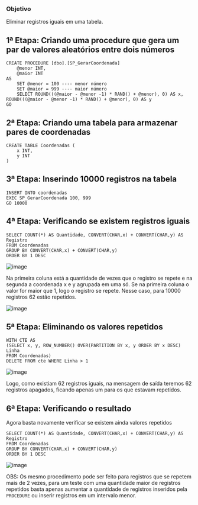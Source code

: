 ### Objetivo

Eliminar registros iguais em uma tabela.

## 1ª Etapa: Criando uma procedure que gera um par de valores aleatórios entre dois números

```
CREATE PROCEDURE [dbo].[SP_GerarCoordenada]
	@menor INT,
	@maior INT
AS
	SET @menor = 100 ---- menor número
	SET @maior = 999 ---- maior número
	SELECT ROUND(((@maior - @menor -1) * RAND() + @menor), 0) AS x, ROUND(((@maior - @menor -1) * RAND() + @menor), 0) AS y
GO
```

## 2ª Etapa: Criando uma tabela para armazenar pares de coordenadas

```
CREATE TABLE Coordenadas (
	x INT,
	y INT
)
```

## 3ª Etapa: Inserindo 10000 registros na tabela

```
INSERT INTO coordenadas
EXEC SP_GerarCoordenada 100, 999
GO 10000
```

## 4ª Etapa: Verificando se existem registros iguais

```
SELECT COUNT(*) AS Quantidade, CONVERT(CHAR,x) + CONVERT(CHAR,y) AS Registro
FROM Coordenadas
GROUP BY CONVERT(CHAR,x) + CONVERT(CHAR,y) 
ORDER BY 1 DESC
```

![image](https://user-images.githubusercontent.com/25832508/175531239-e5358c23-846c-47b0-822c-3faec363db60.png)

Na primeira coluna está a quantidade de vezes que o registro se repete e na segunda a coordenada x e y agrupada em uma só. Se na primeira coluna o valor for maior que 1, logo o registro se repete. Nesse caso, para 10000 registros 62 estão repetidos.

![image](https://user-images.githubusercontent.com/25832508/175531552-97d37b5f-b3a5-4fed-8b0a-f8c0a87b04a4.png)

## 5ª Etapa: Eliminando os valores repetidos

```
WITH CTE AS 
(SELECT x, y, ROW_NUMBER() OVER(PARTITION BY x, y ORDER BY x DESC) Linha
FROM Coordenadas)
DELETE FROM cte WHERE Linha > 1
```

![image](https://user-images.githubusercontent.com/25832508/175531960-a32793aa-ed6d-495e-8d09-3a5d5626df87.png)

Logo, como existiam 62 registros iguais, na mensagem de saída teremos 62 registros apagados, ficando apenas um para os que estavam repetidos.

## 6ª Etapa: Verificando o resultado

Agora basta novamente verificar se existem ainda valores repetidos

```
SELECT COUNT(*) AS Quantidade, CONVERT(CHAR,x) + CONVERT(CHAR,y) AS Registro
FROM Coordenadas
GROUP BY CONVERT(CHAR,x) + CONVERT(CHAR,y) 
ORDER BY 1 DESC
```

![image](https://user-images.githubusercontent.com/25832508/175532357-12c5b82d-3c20-4e2f-8da6-e92872abfa85.png)

OBS: Os mesmo procedimento pode ser feito para registros que se repetem mais de 2 vezes, para um teste com uma quantidade maior de registros repetidos basta apenas aumentar a quantidade de registros inseridos pela ```PROCEDURE``` ou inserir registros em um intervalo menor. 
